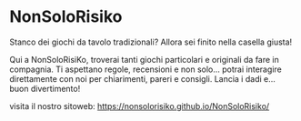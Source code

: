 # NonSoloRisiko

Stanco dei giochi da tavolo tradizionali? Allora sei finito nella casella giusta!

Qui a NonSoloRisiKo, troverai tanti giochi particolari e originali da fare in compagnia. Ti aspettano regole, recensioni e non solo… potrai interagire direttamente con noi per chiarimenti, pareri e consigli.
Lancia i dadi e… buon divertimento!

visita il nostro sitoweb: https://nonsolorisiko.github.io/NonSoloRisiko/

